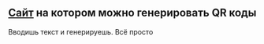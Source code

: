 ## [Сайт](https://iliamiheev.github.io/iQR/) на котором можно генерировать QR коды

Вводишь текст и генерируешь. Всё просто
